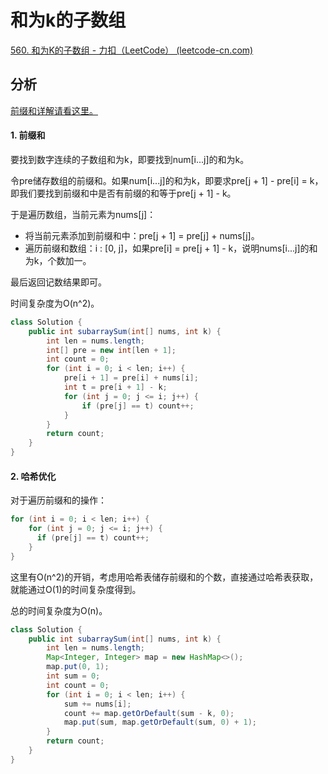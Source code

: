 # 和为k的子数组

[560. 和为K的子数组 - 力扣（LeetCode） (leetcode-cn.com)](https://leetcode-cn.com/problems/subarray-sum-equals-k/)

## 分析

[前缀和详解请看这里。](https://app.yinxiang.com/fx/5ebeb05e-9941-40d1-b19a-84fcb6036950)

#### 1. 前缀和

要找到数字连续的子数组和为k，即要找到num[i...j]的和为k。

令pre储存数组的前缀和。如果num[i...j]的和为k，即要求pre[j + 1] - pre[i] = k，即我们要找到前缀和中是否有前缀的和等于pre[j + 1] - k。

于是遍历数组，当前元素为nums[j]：

*   将当前元素添加到前缀和中：pre[j + 1] = pre[j] + nums[j]。
*   遍历前缀和数组：i : [0, j]，如果pre[i] = pre[j + 1] - k，说明nums[i...j]的和为k，个数加一。

最后返回记数结果即可。

时间复杂度为O(n^2)。

```java
class Solution {
    public int subarraySum(int[] nums, int k) {
        int len = nums.length;
        int[] pre = new int[len + 1];
        int count = 0;
        for (int i = 0; i < len; i++) {
            pre[i + 1] = pre[i] + nums[i];
            int t = pre[i + 1] - k;
            for (int j = 0; j <= i; j++) {
                if (pre[j] == t) count++;
            }
        }
        return count;
    }
}
```

#### 2. 哈希优化

对于遍历前缀和的操作：

```java
for (int i = 0; i < len; i++) {
  	for (int j = 0; j <= i; j++) {
      if (pre[j] == t) count++;
    }
}
```

这里有O(n^2)的开销，考虑用哈希表储存前缀和的个数，直接通过哈希表获取，就能通过O(1)的时间复杂度得到。

总的时间复杂度为O(n)。

```java
class Solution {
    public int subarraySum(int[] nums, int k) {
        int len = nums.length;
        Map<Integer, Integer> map = new HashMap<>();
        map.put(0, 1);
        int sum = 0;
        int count = 0;
        for (int i = 0; i < len; i++) {
            sum += nums[i];
            count += map.getOrDefault(sum - k, 0);
            map.put(sum, map.getOrDefault(sum, 0) + 1);
        }
        return count;
    }
}
```

